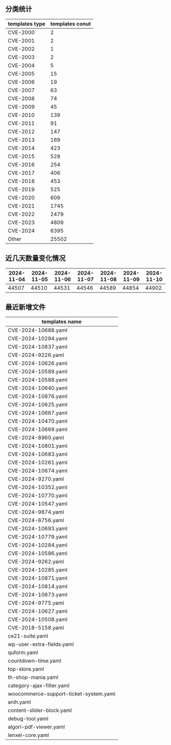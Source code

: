 ## 分类统计
| templates type | templates conut | 
| --- | --- |
| CVE-2000 | 2 |
| CVE-2001 | 2 |
| CVE-2002 | 1 |
| CVE-2003 | 2 |
| CVE-2004 | 5 |
| CVE-2005 | 15 |
| CVE-2006 | 19 |
| CVE-2007 | 63 |
| CVE-2008 | 74 |
| CVE-2009 | 45 |
| CVE-2010 | 139 |
| CVE-2011 | 91 |
| CVE-2012 | 147 |
| CVE-2013 | 169 |
| CVE-2014 | 423 |
| CVE-2015 | 528 |
| CVE-2016 | 254 |
| CVE-2017 | 406 |
| CVE-2018 | 453 |
| CVE-2019 | 525 |
| CVE-2020 | 609 |
| CVE-2021 | 1745 |
| CVE-2022 | 2479 |
| CVE-2023 | 4809 |
| CVE-2024 | 6395 |
| Other | 25502 |
## 近几天数量变化情况
|2024-11-04 | 2024-11-05 | 2024-11-06 | 2024-11-07 | 2024-11-08 | 2024-11-09 | 2024-11-10|
|--- | ------ | ------ | ------ | ------ | ------ | ---|
|44507 | 44510 | 44531 | 44546 | 44589 | 44854 | 44902|
## 最近新增文件
| templates name | 
| --- |
| CVE-2024-10688.yaml |
| CVE-2024-10294.yaml |
| CVE-2024-10837.yaml |
| CVE-2024-9226.yaml |
| CVE-2024-10626.yaml |
| CVE-2024-10589.yaml |
| CVE-2024-10588.yaml |
| CVE-2024-10640.yaml |
| CVE-2024-10876.yaml |
| CVE-2024-10625.yaml |
| CVE-2024-10667.yaml |
| CVE-2024-10470.yaml |
| CVE-2024-10669.yaml |
| CVE-2024-8960.yaml |
| CVE-2024-10801.yaml |
| CVE-2024-10683.yaml |
| CVE-2024-10261.yaml |
| CVE-2024-10674.yaml |
| CVE-2024-9270.yaml |
| CVE-2024-10352.yaml |
| CVE-2024-10770.yaml |
| CVE-2024-10547.yaml |
| CVE-2024-9874.yaml |
| CVE-2024-8756.yaml |
| CVE-2024-10693.yaml |
| CVE-2024-10779.yaml |
| CVE-2024-10284.yaml |
| CVE-2024-10586.yaml |
| CVE-2024-9262.yaml |
| CVE-2024-10285.yaml |
| CVE-2024-10871.yaml |
| CVE-2024-10814.yaml |
| CVE-2024-10673.yaml |
| CVE-2024-9775.yaml |
| CVE-2024-10627.yaml |
| CVE-2024-10508.yaml |
| CVE-2018-5158.yaml |
| ce21-suite.yaml |
| wp-user-extra-fields.yaml |
| quform.yaml |
| countdown-time.yaml |
| top-store.yaml |
| th-shop-mania.yaml |
| category-ajax-filter.yaml |
| woocommerce-support-ticket-system.yaml |
| anih.yaml |
| content-slider-block.yaml |
| debug-tool.yaml |
| algori-pdf-viewer.yaml |
| lenxel-core.yaml |
